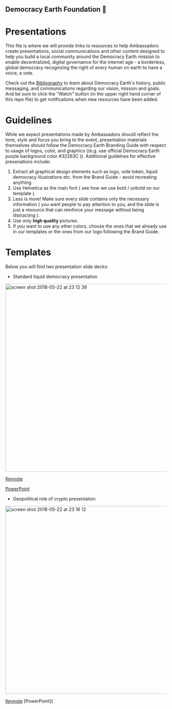 ## Democracy Earth Foundation 🌿
# Presentations

This file is where we will provide links to resources to help Ambassadors create presentations, social communications and other content designed to help you build a local community around the Democracy Earth mission to enable decentralized, digital governance for the internet age - a borderless, global democracy recognizing the right of every human on earth to have a voice, a vote. 

Check out the [Bibliography](https://github.com/DemocracyEarth/ambassadors/blob/master/Bibliography.md#democracy-earth-foundation-) to learn about Democracy Earth's history, public messaging, and communications regarding our vision, mission and goals. And be sure to click the "Watch" button (in the upper right hand corner of this repo file) to get notifications when new resources have been added. 


# Guidelines
While we expect presentations made by Ambassadors should reflect the tone, style and focus you bring to the event, presentation materials themselves should follow the Democracy Earth Branding Guide with respect to usage of logos, color, and graphics ((e.g. use official Democracy Earth purple background color #32263C )). Additional guidelnes for effective presenations include: 

1. Extract all graphical design elements such as logo, vote token, liquid democracy illustrations etc. from the Brand Guide - avoid recreating anything
2. Use Helvetica as the main font ( see how we use bold / unbold on our template ). 
3. Less is more! Make sure every slide contains only the necessary information ( you want people to pay attention to you, and the slide is just a resource that can reinforce your message without being distracting ).
4. Use only **high quality** pictures.
5. If you want to use any other colors, choose the ones that we already use in our templates or the ones from our logo following the Brand Guide.


# Templates

Below you will find two presentation slide decks:

- Standard liquid democracy presentation

<img width="585" alt="screen shot 2018-05-22 at 23 12 36" src="https://user-images.githubusercontent.com/18194034/40399837-d8b44c46-5e15-11e8-8814-6dab378e6f54.png">

[Keynote](https://www.dropbox.com/s/82z7ukm8mu1137g/Democracy.Earth_template.key?dl=0)

[PowerPoint](https://www.dropbox.com/s/yopqdm137shoud7/Democracy.Earth_template.pptx?dl=0)


- Geopolitical role of crypto presentation

<img width="585" alt="screen shot 2018-05-22 at 23 16 12" src="https://user-images.githubusercontent.com/18194034/40399908-277fc22e-5e16-11e8-9533-2c51e2c2a7e8.png">

[Keynote](https://www.dropbox.com/s/10beojlb6d6eq2n/Democracy%20Earth%20-%20Geopolitical%20-%20Template%20.key?dl=0)
[PowerPoint](




